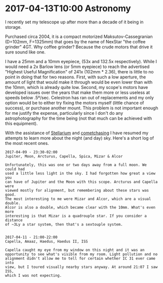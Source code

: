 2017-04-13T10:00
Astronomy
=====

I recently set my telescope up after more than a decade of it being in storage.

Purchased circa 2004, it is a compact motorized Maksutov-Cassegranian (D=102mm, F=1325mm) that goes by the name of NexStar "the coffee grinder" 4GT. Why coffee grinder? Because the crude motors that drive it sure sound like one.

I have a 25mm and a 10mm eyepiece, (53x and 132.5x respectively). While I would need a 2x Barlow lens (or 5mm eyepiece) to reach the advertised "Highest Useful Magnification" of 241x (102mm * 2.36), there is little to no point in doing that for two reasons. First, with such a low aperture, the amount of light that would make it through would be even lower than with the 10mm, which is already quite low. Second, my scope's motors have developed issues over the years that make them more or less useless at speeds below .5º/sec. Celestron has ran out of replacements and my only option would be to either try fixing the motors myself (little chance of success), or purchase another mount. This problem is not important enough for me justify the expense, particularly since I don't do any astrophotography for the time being (not that much can be achieved with this equipment).

With the assistance of [Stellarium](http://www.stellarium.org/) and [cometchasing](http://cometchasing.skyhound.com/) I have resumed my attempts to learn more about the night (and day) sky. Here's a short log of the most recent ones.

    2017-04-09 - 23:30-02:00
    Jupiter, Moon, Arcturus, Capella, Spica, Mizar & Alcor

    Unfortunately, this was one or two days away from a full moon. We could had
    used a little less light in the sky. I had forgotten how great a view you
    can have of Jupiter and the Moon with this scope. Arcturus and Capella were
    viewed mostly for alignment, but remembering about these stars was good.
    The most interesting to me were Mizar and Alcor, which are a visual double.
    Alcor is also a double, which became clear with the 10mm. What's even more
    interesting is that Mizar is a quadrouple star. If you consider a distance
    of ~3Ly a star system, then that's a sextouple system.


    2017-04-11 - 21:00-22:00
    Capella, Amaaz, Haedus, Haedus II, ISS

    Capella caught my eye from my window on this night and it was an
    opportunity to see what's visible from my room. Light pollution and no
    alignment didn't allow me to tell for certain whether IC 31 ever came into
    view, but I toured visually nearby stars anyway. At around 21:07 I saw ISS,
    which I was not expecting.
